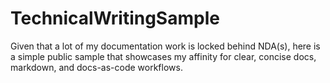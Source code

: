 # TechnicalWritingSample
Given that a lot of my documentation work is locked behind NDA(s), here is a simple public sample that showcases my affinity for clear, concise docs, markdown, and docs-as-code workflows. 
